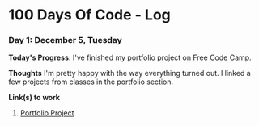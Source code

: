 # 100 Days Of Code - Log

### Day 1: December 5, Tuesday

**Today's Progress**: I've finished my portfolio project on Free Code Camp.

**Thoughts** I'm pretty happy with the way everything turned out. I linked a few projects from classes in the portfolio section.

**Link(s) to work**
1. [Portfolio Project](https://codepen.io/WillMcIntosh/full/XzQRVv/)

